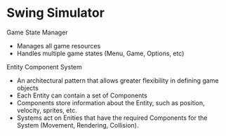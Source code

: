 # Swing Simulator

Game State Manager
- Manages all game resources
- Handles multiple game states (Menu, Game, Options, etc)

Entity Component System
- An architectural pattern that allows greater flexibility in defining game objects
- Each Entity can contain a set of Components
- Components store information about the Entity, such as position, velocity, sprites, etc.
- Systems act on Enities that have the required Components for the System (Movement, Rendering, Collision).
